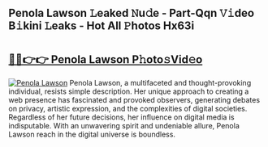 ## Penola Lawson 𝙻eaked 𝙽u𝚍e - Part-Qqn 𝚅𝚒deo B𝚒kini 𝙻eaks - Hot All 𝙿hotos Hx63i

# <h2><a href="http://ld67l92.urlbe.top/?page=Penola+Lawson">🔗🔗👉👉 Penola Lawson P𝚑oto𝚜Vid𝚎o</a></h2>

[![Penola Lawson](https://i.imgur.com/eBuTRDB.gif)](http://ld67l92.urlbe.top/?page=Penola+Lawson)
Penola Lawson, a multifaceted and thought-provoking individual, resists simple description. Her unique approach to creating a web presence has fascinated and provoked observers, generating debates on privacy, artistic expression, and the complexities of digital societies. Regardless of her future decisions, her influence on digital media is indisputable. With an unwavering spirit and undeniable allure, Penola Lawson reach in the digital universe is boundless.
